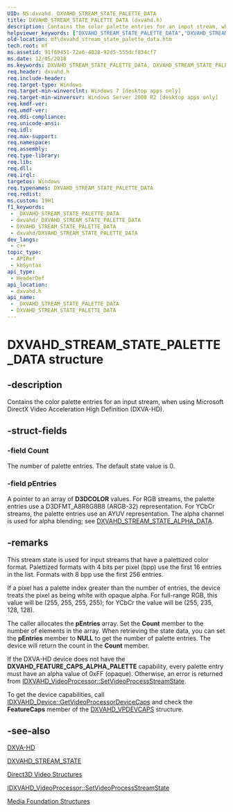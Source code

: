 ```yaml
---
UID: NS:dxvahd._DXVAHD_STREAM_STATE_PALETTE_DATA
title: DXVAHD_STREAM_STATE_PALETTE_DATA (dxvahd.h)
description: Contains the color palette entries for an input stream, when using Microsoft DirectX Video Acceleration High Definition (DXVA-HD).
helpviewer_keywords: ["DXVAHD_STREAM_STATE_PALETTE_DATA","DXVAHD_STREAM_STATE_PALETTE_DATA structure [Media Foundation]","dxvahd/DXVAHD_STREAM_STATE_PALETTE_DATA","mf.dxvahd_stream_state_palette_data"]
old-location: mf\dxvahd_stream_state_palette_data.htm
tech.root: mf
ms.assetid: 91f69451-72e6-4028-92d5-555dcf834cf7
ms.date: 12/05/2018
ms.keywords: DXVAHD_STREAM_STATE_PALETTE_DATA, DXVAHD_STREAM_STATE_PALETTE_DATA structure [Media Foundation], dxvahd/DXVAHD_STREAM_STATE_PALETTE_DATA, mf.dxvahd_stream_state_palette_data
req.header: dxvahd.h
req.include-header: 
req.target-type: Windows
req.target-min-winverclnt: Windows 7 [desktop apps only]
req.target-min-winversvr: Windows Server 2008 R2 [desktop apps only]
req.kmdf-ver: 
req.umdf-ver: 
req.ddi-compliance: 
req.unicode-ansi: 
req.idl: 
req.max-support: 
req.namespace: 
req.assembly: 
req.type-library: 
req.lib: 
req.dll: 
req.irql: 
targetos: Windows
req.typenames: DXVAHD_STREAM_STATE_PALETTE_DATA
req.redist: 
ms.custom: 19H1
f1_keywords:
 - _DXVAHD_STREAM_STATE_PALETTE_DATA
 - dxvahd/_DXVAHD_STREAM_STATE_PALETTE_DATA
 - DXVAHD_STREAM_STATE_PALETTE_DATA
 - dxvahd/DXVAHD_STREAM_STATE_PALETTE_DATA
dev_langs:
 - c++
topic_type:
 - APIRef
 - kbSyntax
api_type:
 - HeaderDef
api_location:
 - dxvahd.h
api_name:
 - _DXVAHD_STREAM_STATE_PALETTE_DATA
 - DXVAHD_STREAM_STATE_PALETTE_DATA
---
```


# DXVAHD_STREAM_STATE_PALETTE_DATA structure


## -description

Contains the color palette entries for an input stream, when using Microsoft DirectX Video Acceleration High Definition (DXVA-HD).

## -struct-fields

### -field Count

The number of palette entries. The default state value is 0.

### -field pEntries

A pointer to an array of <b>D3DCOLOR</b> values. For RGB streams, the palette entries use a D3DFMT_A8R8G8B8 (ARGB-32) representation. For YCbCr streams, the palette entries use an AYUV representation. The alpha channel is used for alpha blending; see <a href="/windows/desktop/api/dxvahd/ns-dxvahd-dxvahd_stream_state_alpha_data">DXVAHD_STREAM_STATE_ALPHA_DATA</a>.

## -remarks

This stream state is used for input streams that have a palettized color format. Palettized formats with 4 bits per pixel (bpp) use the first 16 entries in the list. Formats with 8 bpp use the first 256 entries.

If a pixel has a palette index greater than the number of entries, the device treats the pixel as being white with opaque alpha. For full-range RGB, this value will be (255, 255, 255, 255); for YCbCr the value will be (255, 235, 128, 128).

The caller allocates the <b>pEntries</b> array. Set the <b>Count</b> member to the number of elements in the array. When retrieving the state data, you can set the <b>pEntries</b> member to <b>NULL</b> to get the number of palette entries. The device will return the count in the <b>Count</b> member.

If the DXVA-HD device does not have the <b>DXVAHD_FEATURE_CAPS_ALPHA_PALETTE</b> capability, every palette entry must have an alpha value of 0xFF (opaque). Otherwise, an error is returned from <a href="/windows/desktop/api/dxvahd/nf-dxvahd-idxvahd_videoprocessor-setvideoprocessstreamstate">IDXVAHD_VideoProcessor::SetVideoProcessStreamState</a>. 

To get the device capabilities, call <a href="/windows/desktop/api/dxvahd/nf-dxvahd-idxvahd_device-getvideoprocessordevicecaps">IDXVAHD_Device::GetVideoProcessorDeviceCaps</a> and check the <b>FeatureCaps</b> member of the <a href="/windows/desktop/api/dxvahd/ns-dxvahd-dxvahd_vpdevcaps">DXVAHD_VPDEVCAPS</a> structure.

## -see-also

<a href="/windows/desktop/medfound/dxva-hd">DXVA-HD</a>



<a href="/windows/desktop/api/dxvahd/ne-dxvahd-dxvahd_stream_state">DXVAHD_STREAM_STATE</a>



<a href="/windows/desktop/medfound/direct3d-video-structures">Direct3D Video Structures</a>



<a href="/windows/desktop/api/dxvahd/nf-dxvahd-idxvahd_videoprocessor-setvideoprocessstreamstate">IDXVAHD_VideoProcessor::SetVideoProcessStreamState</a>



<a href="/windows/desktop/medfound/media-foundation-structures">Media Foundation Structures</a>

